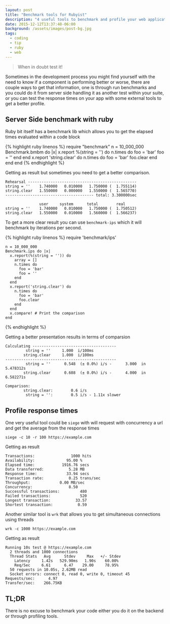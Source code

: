 ```yaml
---
layout: post
title: "Benchmark tools for Rubyist"
description: "4 useful tools to benchmark and profile your web application."
date: 2015-12-12T13:37:48-06:00
background: /assets/images/post-bg.jpg
tags:
  - coding
  - tip
  - ruby
  - web
---
```


> When in doubt test it!

Sometimes in the development process you might find yourself with the need to know if a component is performing better or worse, there are couple ways to get that information, one is through run benchmarks and you could do it from server side handling it as another test within your suite, or you can test the response times on your app with some external tools to get a better profile.

## Server Side benchmark with ruby

Ruby bit itself has a benchmark lib which allows you to get the elapsed times evaluated within a code block

{% highlight ruby linenos %}
    require "benchmark"
    n = 10_000_000
    Benchmark.bmbm do |x|
      x.report %(string = '') do
        n.times do
          foo = 'bar'
          foo = ''
        end
      end
      x.report 'string.clear' do
        n.times do
          foo = 'bar'
          foo.clear
        end
      end
    end
{% endhighlight %}

Getting as result but sometimes you need to get a better comparison.

    Rehearsal ------------------------------------------------
    string = ''    1.740000   0.010000   1.750000 (  1.755114)
    string.clear   1.550000   0.000000   1.550000 (  1.565770)
    --------------------------------------- total: 3.300000sec        

                   user     system      total        real
    string = ''    1.740000   0.010000   1.750000 (  1.750512)
    string.clear   1.550000   0.010000   1.560000 (  1.566237)

To get a more clear result you can use `benchmark-ips` which it will benchmark by iterations per second.

{% highlight ruby linenos %}
    require 'benchmark/ips'    

    n = 10_000_000
    Benchmark.ips do |x|
      x.report(%(string = '')) do
        array = []
        n.times do
          foo = 'bar'
          foo = ''
        end
      end
      x.report('string.clear') do
        n.times do
          foo = 'bar'
          foo.clear
        end
      end
      x.compare! # Print the comparison
    end
{% endhighlight %}


Getting a better presentation results in terms of comparsion

    Calculating -------------------------------------
             string = ''     1.000  i/100ms
            string.clear     1.000  i/100ms
    -------------------------------------------------
             string = ''      0.548  (± 0.0%) i/s -      3.000  in   5.478312s
            string.clear      0.608  (± 0.0%) i/s -      4.000  in   6.582271s  

    Comparison:
            string.clear:        0.6 i/s
             string = '':        0.5 i/s - 1.11x slower


## Profile response times

One very useful tool could be `siege` with will request with concurrency a url and get the average from the response times

    siege -c 10 -r 100 https://example.com

Getting as result

    Transactions:		         1000 hits
    Availability:		       95.00 %
    Elapsed time:		     1916.76 secs
    Data transferred:	        5.28 MB
    Response time:		       33.94 secs
    Transaction rate:	        0.25 trans/sec
    Throughput:		        0.00 MB/sec
    Concurrency:		        8.50
    Successful transactions:         480
    Failed transactions:	         520
    Longest transaction:	       33.57
    Shortest transaction:	        0.59

Another similar tool is `wrk` that allows you to get simultaneous connections using threads

    wrk -c 1000 https://example.com

Getting as result

    Running 10s test @ https://example.com
      2 threads and 1000 connections
      Thread Stats   Avg      Stdev     Max   +/- Stdev
        Latency     1.42s   529.90ms   1.90s    60.00%
        Req/Sec     6.61      6.47    29.00     78.95%
      50 requests in 10.05s, 2.62MB read
      Socket errors: connect 0, read 0, write 0, timeout 45
    Requests/sec:      4.97
    Transfer/sec:    266.75KB


## TL;DR

There is no excuse to benchmark your code either you do it on the backend or through profiling tools.
